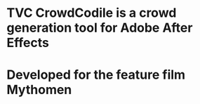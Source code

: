 # TVC CrowdCodile is a crowd generation tool for Adobe After Effects
# Developed for the feature film Mythomen
